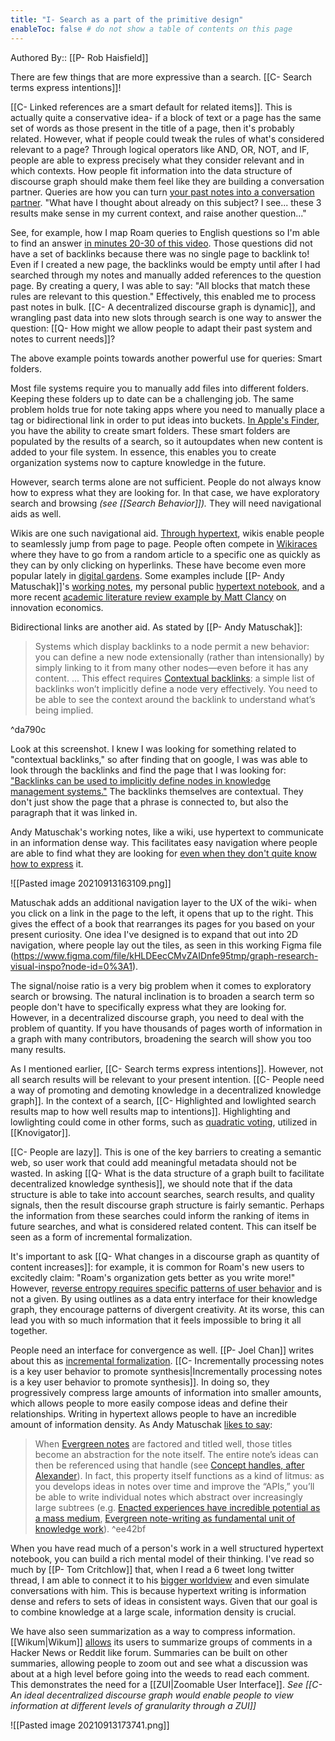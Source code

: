 ```yaml
---
title: "I- Search as a part of the primitive design"
enableToc: false # do not show a table of contents on this page
---
```

Authored By:: [[P- Rob Haisfield]]

There are few things that are more expressive than a search. [[C- Search terms express intentions]]!

[[C- Linked references are a smart default for related items]]. This is actually quite a conservative idea- if a block of text or a page has the same set of words as those present in the title of a page, then it's probably related. However, what if people could tweak the rules of what's considered relevant to a page? Through logical operators like AND, OR, NOT, and IF, people are able to express precisely what they consider relevant and in which contexts. How people fit information into the data structure of discourse graph should make them feel like they are building a conversation partner. Queries are how you can turn [your past notes into a conversation partner](https://subconscious.substack.com/p/notes-are-conversations-across-time). "What have I thought about already on this subject? I see... these 3 results make sense in my current context, and raise another question..."

See, for example, how I map Roam queries to English questions so I'm able to find an answer [in minutes 20-30 of this video](https://youtu.be/47A0gK7Vo8E?t=1200). Those questions did not have a set of backlinks because there was no single page to backlink to! Even if I created a new page, the backlinks would be empty until after I had searched through my notes and manually added references to the question page. By creating a query, I was able to say: "All blocks that match these rules are relevant to this question." Effectively, this enabled me to process past notes in bulk. [[C- A decentralized discourse graph is dynamic]], and wrangling past data into new slots through search is one way to answer the question: [[Q- How might we allow people to adapt their past system and notes to current needs]]?

The above example points towards another powerful use for queries: Smart folders.

Most file systems require you to manually add files into different folders. Keeping these folders up to date can be a challenging job. The same problem holds true for note taking apps where you need to manually place a tag or bidirectional link in order to put ideas into buckets. [In Apple's Finder](https://www.howtogeek.com/403077/how-to-automate-your-mac-with-smart-folders/), you have the ability to create smart folders. These smart folders are populated by the results of a search, so it autoupdates when new content is added to your file system. In essence, this enables you to create organization systems now to capture knowledge in the future.

However, search terms alone are not sufficient. People do not always know how to express what they are looking for. In that case, we have exploratory search and browsing *(see [[Search Behavior]]).* They will need navigational aids as well.

Wikis are one such navigational aid. [Through hypertext](https://robhaisfield.com/notes/writing-in-hypertext), wikis enable people to seamlessly jump from page to page. People often compete in [Wikiraces](https://en.wikipedia.org/wiki/Wikipedia:Wikirace) where they have to go from a random article to a specific one as quickly as they can by only clicking on hyperlinks. These have become even more popular lately in [digital gardens](https://joelhooks.com/digital-garden). Some examples include [[P- Andy Matuschak]]'s [working notes](https://notes.andymatuschak.org/About_these_notes), my personal public [hypertext notebook](https://robhaisfield.com/about), and a more recent [academic literature review example by Matt Clancy](https://www.newthingsunderthesun.com/about) on innovation economics.

Bidirectional links are another aid. As stated by [[P- Andy Matuschak]]:

> Systems which display backlinks to a node permit a new behavior: you can define a new node extensionally (rather than intensionally) by simply linking to it from many other nodes—even before it has any content.
> ...
> This effect requires [Contextual backlinks](https://notes.andymatuschak.org/z3RzQhmjeRxXVAAy81aUSKARwJL8dikdJG4VG): a simple list of backlinks won’t implicitly define a node very effectively. You need to be able to see the context around the backlink to understand what’s being implied.

^da790c

Look at this screenshot. I knew I was looking for something related to "contextual backlinks," so after finding that on google, I was was able to look through the backlinks and find the page that I was looking for: ["Backlinks can be used to implicitly define nodes in knowledge management systems."](https://notes.andymatuschak.org/Contextual_backlinks?stackedNotes=z2newCwFfd6iZFyf9bgspkbyt1G8wbQxJVgTK) The backlinks themselves are contextual. They don't just show the page that a phrase is connected to, but also the paragraph that it was linked in.

Andy Matuschak's working notes, like a wiki, use hypertext to communicate in an information dense way. This facilitates easy navigation where people are able to find what they are looking for [even when they don't quite know how to express](https://twitter.com/RobertHaisfield/status/1265306759356223493?s=20) it.

![[Pasted image 20210913163109.png]]

Matuschak adds an additional navigation layer to the UX of the wiki- when you click on a link in the page to the left, it opens that up to the right. This gives the effect of a book that rearranges its pages for you based on your present curiosity. One idea I've designed is to expand that out into 2D navigation, where people lay out the tiles, as seen in this working Figma file (https://www.figma.com/file/kHLDEecCMvZAIDnfe95tmp/graph-research-visual-inspo?node-id=0%3A1).

The signal/noise ratio is a very big problem when it comes to exploratory search or browsing. The natural inclination is to broaden a search term so people don't have to specifically express what they are looking for. However, in a decentralized discourse graph, you need to deal with the problem of quantity. If you have thousands of pages worth of information in a graph with many contributors, broadening the search will show you too many results.

As I mentioned earlier, [[C- Search terms express intentions]]. However, not all search results will be relevant to your present intention. [[C- People need a way of promoting and demoting knowledge in a decentralized knowledge graph]]. In the context of a search, [[C- Highlighted and lowlighted search results map to how well results map to intentions]]. Highlighting and lowlighting could come in other forms, such as [quadratic voting](https://twitter.com/metamitya/status/1248768114768084994?s=20), utilized in [[Knovigator]].

[[C- People are lazy]]. This is one of the key barriers to creating a semantic web, so user work that could add meaningful metadata should not be wasted. In asking [[Q- What is the data structure of a graph built to facilitate decentralized knowledge synthesis]], we should note that if the data structure is able to take into account searches, search results, and quality signals, then the result discourse graph structure is fairly semantic. Perhaps the information from these searches could inform the ranking of items in future searches, and what is considered related content. This can itself be seen as a form of incremental formalization.

It's important to ask [[Q- What changes in a discourse graph as quantity of content increases]]: for example, it is common for Roam's new users to excitedly claim: "Roam's organization gets better as you write more!" However, [reverse entropy requires specific patterns of user behavior](https://twitter.com/RobertHaisfield/status/1259504520830136320) and is not a given. By using outlines as a data entry interface for their knowledge graph, they encourage patterns of divergent creativity. At its worse, this can lead you with so much information that it feels impossible to bring it all together.

People need an interface for convergence as well. [[P- Joel Chan]] writes about this as [incremental formalization](https://roambrain.com/knowledge-synthesis/). [[C- Incrementally processing notes is a key user behavior to promote synthesis|Incrementally processing notes is a key user behavior to promote synthesis]]. In doing so, they progressively compress large amounts of information into smaller amounts, which allows people to more easily compose ideas and define their relationships. Writing in hypertext allows people to have an incredible amount of information density. As Andy Matuschak [likes to say](https://notes.andymatuschak.org/Evergreen_note_titles_are_like_APIs):

> When [Evergreen notes](https://notes.andymatuschak.org/z4SDCZQeRo4xFEQ8H4qrSqd68ucpgE6LU155C) are factored and titled well, those titles become an abstraction for the note itself. The entire note’s ideas can then be referenced using that handle (see [Concept handles, after Alexander](https://notes.andymatuschak.org/z5vA4vw86DKNq22xt6pRWhumeRmSzwV6hxRHE)). In fact, this property itself functions as a kind of litmus: as you develops ideas in notes over time and improve the “APIs,” you’ll be able to write individual notes which abstract over increasingly large subtrees (e.g. [Enacted experiences have incredible potential as a mass medium](https://notes.andymatuschak.org/z6oXuXLZ7Wq1eBqskyfph2wz9gjohQUKSBFzx), [Evergreen note-writing as fundamental unit of knowledge work](https://notes.andymatuschak.org/z3SjnvsB5aR2ddsycyXofbYR7fCxo7RmKW2be)). ^ee42bf

When you have read much of a person's work in a well structured hypertext notebook, you can build a rich mental model of their thinking. I've read so much by [[P- Tom Critchlow]] that, when I read a 6 tweet long twitter thread, I am able to connect it to his [bigger worldview](https://twitter.com/RobertHaisfield/status/1418236841275183111) and even simulate conversations with him. This is because hypertext writing is information dense and refers to sets of ideas in consistent ways. Given that our goal is to combine knowledge at a large scale, information density is crucial.

We have also seen summarization as a way to compress information. [[Wikum|Wikum]] [allows]((http://wikum.csail.mit.edu/)) its users to summarize groups of comments in a Hacker News or Reddit like forum. Summaries can be built on other summaries, allowing people to zoom out and see what a discussion was about at a high level before going into the weeds to read each comment. This demonstrates the need for a [[ZUI|Zoomable User Interface]]. *See [[C- An ideal decentralized discourse graph would enable people to view information at different levels of granularity through a ZUI]]*

![[Pasted image 20210913173741.png]]